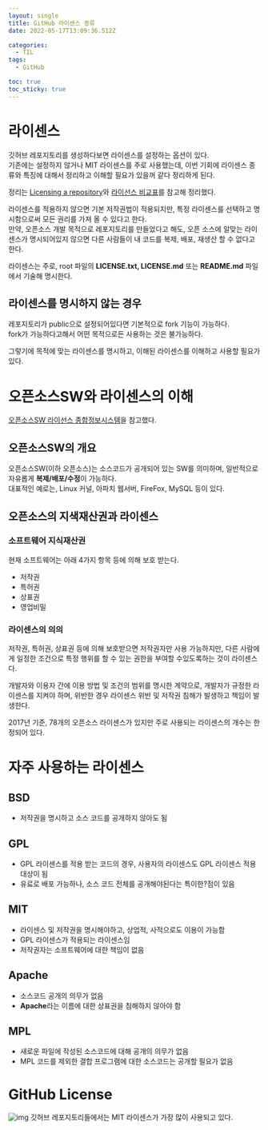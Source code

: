 ```yaml
---
layout: single
title: GitHub 라이센스 종류
date: 2022-05-17T13:09:36.512Z

categories:
  - TIL
tags:
  - GitHub

toc: true
toc_sticky: true
---
```


# 라이센스
깃허브 레포지토리를 생성하다보면 라이센스를 설정하는 옵션이 있다.  
기존에는 설정하지 않거나 MIT 라이센스를 주로 사용했는데, 이번 기회에 라이센스 종류와 특징에 대해서 정리하고 이해할 필요가 있을꺼 같다 정리하게 된다.

정리는 [Licensing a repository](https://docs.github.com/en/repositories/managing-your-repositorys-settings-and-features/customizing-your-repository/licensing-a-repository#choosing-the-right-license)와 [라이선스 비교표](https://olis.or.kr/license/compareGuide.do)를 참고해 정리했다.  

라이센스를 적용하지 않으면 기본 저작권법이 적용되지만, 특정 라이센스를 선택하고 명시함으로써 모든 권리를 가져 올 수 있다고 한다.  
만약, 오픈소스 개발 목적으로 레포지토리를 만들었다고 해도, 오픈 소스에 알맞는 라이센스가 명시되어있지 않으면 다른 사람들이 내 코드를 복제, 배포, 재생산 할 수 없다고 한다.

라이센스는 주로, root 파일의 **LICENSE.txt, LICENSE.md** 또는 **README.md** 파일에서 기술해 명시한다.  

## 라이센스를 명시하지 않는 경우
레포지토리가 public으로 설정되어있다면 기본적으로 fork 기능이 가능하다.  
fork가 가능하다고해서 어떤 목적으로든 사용하는 것은 불가능하다.

그렇기에 목적에 맞는 라이센스를 명시하고, 이해된 라이센스를 이해하고 사용할 필요가 있다.

# 오픈소스SW와 라이센스의 이해
[오픈소스SW 라이선스 종합정보시스템](https://olis.or.kr/license/introduction.do)을 참고했다.  

## 오픈소스SW의 개요
오픈소스SW(이하 오픈소스)는 소스코드가 공개되어 있는 SW를 의미하며, 일반적으로 자유롭게 **복제/배포/수정**이 가능하다.  
대표적인 예로는, Linux 커널, 아파치 웹서버, FireFox, MySQL 등이 있다.

## 오픈소스의 지색재산권과 라이센스
### 소프트웨어 지식재산권
현재 소프트웨어는 아래 4가지 항목 등에 의해 보호 받는다.
- 저작권
- 특허권
- 상표권
- 영업비밀

### 라이센스의 의의
저작권, 특허권, 상표권 등에 의해 보호받으면 저작권자만 사용 가능하지만, 다른 사람에게 일정한 조건으로 특정 행위를 할 수 있는 권한을 부여할 수있도록하는 것이 라이센스다.

개발자와 이용자 간에 이용 방법 및 조건의 범위를 명시한 계약으로, 개발자가 규정한 라이센스를 지켜야 하며, 위반한 경우 라이센스 위반 및 저작권 침해가 발생하고 책임이 발생한다.

2017년 기준, 78개의 오픈소스 라이센스가 있지만 주로 사용되는 라이센스의 개수는 한정되어 있다.

# 자주 사용하는 라이센스
## BSD
- 저작권을 명시하고 소스 코드를 공개하지 않아도 됨  

## GPL
- GPL 라이센스를 적용 받는 코드의 경우, 사용자의 라이센스도 GPL 라이센스 적용 대상이 됨  
- 유료로 배포 가능하나, 소스 코드 전체를 공개해야된다는 특이한?점이 있음  

## MIT
- 라이센스 및 저작권을 명시해야하고, 상업적, 사적으로도 이용이 가능함  
- GPL 라이센스가 적용되는 라이센스임
- 저작권자는 소프트웨어에 대한 책임이 없음

## Apache
- 소스코드 공개의 의무가 없음  
- **Apache**라는 이름에 대한 상표권을 침해하지 않아야 함

## MPL
- 새로운 파일에 작성된 소스코드에 대해 공개의 의무가 없음
- MPL 코드를 제외한 결합 프로그램에 대한 소스코드는 공개할 필요가 없음

# GitHub License
![img](https://github.blog/wp-content/uploads/2015/03/9dc14536-c367-11e4-9a63-b23a3d75af78.png?resize=762%2C445)
깃허브 레포지토리들에서는 MIT 라이센스가 가장 많이 사용되고 있다.